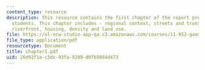 ```yaml
---
content_type: resource
description: This resource contains the first chapter of the report prepared by the
  students. This chapter includes - regional context, streets and transportation,
  riverfront, housing, density and land use.
file: https://ol-ocw-studio-app-qa.s3.amazonaws.com/courses/11-952-gaoming-studio-china-spring-2005/26d92f1ac5dc93fa9209d0f65894d473_chapter1.pdf
file_type: application/pdf
resourcetype: Document
title: chapter1.pdf
uid: 26d92f1a-c5dc-93fa-9209-d0f65894d473
---
```

